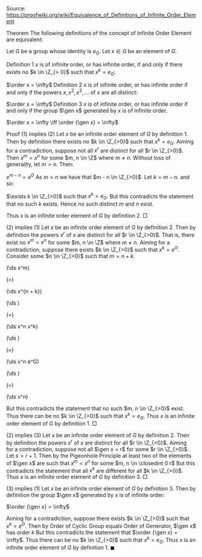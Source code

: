 # 

Source: https://proofwiki.org/wiki/Equivalence_of_Definitions_of_Infinite_Order_Element



Theorem
The following definitions of the concept of Infinite Order Element are equivalent:

Let $G$ be a group whose identity is $e_G$.
Let $x \in G$ be an element of $G$.

Definition 1
$x$ is of infinite order, or has infinite order, if and only if there exists no $k \in \Z_{> 0}$ such that $x^k = e_G$:

$\order x = \infty$
Definition 2
$x$ is of infinite order, or has infinite order if and only if the powers $x, x^2, x^3, \ldots$ of $x$ are all distinct:

$\order x = \infty$
Definition 3
$x$ is of infinite order, or has infinite order if and only if the group $\gen x$ generated by $x$ is of infinite order.

$\order x = \infty \iff \order {\gen x} = \infty$


Proof
$(1)$ implies $(2)$
Let $x$ be an infinite order element of $G$ by definition 1.
Then by definition there exists no $k \in \Z_{>0}$ such that $x^k = e_G$.
Aiming for a contradiction, suppose not all $x^r$ are distinct for all $r \in \Z_{>0}$.
Then $x^m = x^n$ for some $m, n \in \Z$ where $m \ne n$.
Without loss of generality, let $m > n$.
Then:

$x^{m - n} = e^G$
As $m > n$ we have that $m - n \in \Z_{>0}$.
Let $k = m - n$.
and so:

$\exists k \in \Z_{>0}$ such that $x^k = e_G$.
But this contradicts the statement that no such $k$ exists.
Hence no such distinct $m$ and $n$ exist.

Thus $x$ is an infinite order element of $G$ by definition 2.
$\Box$


$(2)$ implies $(1)$
Let $x$ be an infinite order element of $G$ by definition 2.
Then by definition the powers $x^r$ of $x$ are distinct for all $r \in \Z_{>0}$.
That is, there exist no $x^m = x^n$ for some $m, n \in \Z$ where $m \ne n$.
Aiming for a contradiction, suppose there exists $k \in \Z_{>0}$ such that $x^k = e^G$.
Consider some $n \in \Z_{>0}$ such that $m = n + k$.














\(\ds x^m\)

\(=\)







\(\ds x^{n + k}\)




















\(\ds \)

\(=\)







\(\ds x^n x^k\)




















\(\ds \)

\(=\)







\(\ds x^n e^G\)




















\(\ds \)

\(=\)







\(\ds x^n\)









But this contradicts the statement that no such $m, n \in \Z_{>0}$ exist.
Thus there can be no $k \in \Z_{>0}$ such that $x^k = e_G$.
Thus $x$ is an infinite order element of $G$ by definition 1.
$\Box$


$(2)$ implies $(3)$
Let $x$ be an infinite order element of $G$ by definition 2.
Then by definition the powers $x^r$ of $x$ are distinct for all $r \in \Z_{>0}$.
Aiming for a contradiction, suppose not all $\gen x = r$ for some $r \in \Z_{>0}$.
Let $s > r + 1$.
Then by the Pigeonhole Principle at least two of the elements of $\gen x$ are such that $x^m = x^n$ for some $m, n \in \closedint 0 r$
But this contradicts the statement that all $x^k$ are different for all $k \in \Z_{>0}$.
Thus $x$ is an infinite order element of $G$ by definition 3.
$\Box$


$(3)$ implies $(1)$
Let $x$ be an infinite order element of $G$ by definition 3.
Then by definition the group $\gen x$ generated by $x$ is of infinite order:

$\order {\gen x} = \infty$

Aiming for a contradiction, suppose there exists $k \in \Z_{>0}$ such that $x^k = e^G$.
Then by Order of Cyclic Group equals Order of Generator, $\gen x$ has order $k$
But this contradicts the statement that $\order {\gen x} = \infty$.
Thus there can be no $k \in \Z_{>0}$ such that $x^k = e_G$.
Thus $x$ is an infinite order element of $G$ by definition 1.
$\blacksquare$





